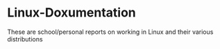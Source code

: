# Linux-Doxumentation
These are school/personal reports on working in Linux and their various distributions
